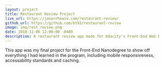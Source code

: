 ```yaml
---
layout: project
title: Restaurant Review Project
live_url: https://jasonrhowie.com/restaurant-review/
github_url: https://github.com/bt93/restaurant-review
image: img/rest_review.png
date: 2018-11-06 12:00:00 -0400
description: A restaurant review app made for Udacity's Front-End Web Development Nanodegree
---
```

This app was my final project for the Front-End Nanodegree to show off everything I had learned in the program, including mobile responsiveness, accessability standards and caching.